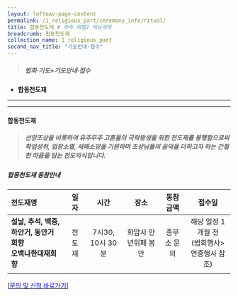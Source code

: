 ```yaml
---
layout: leftnav-page-content
permalink: /1_religious_part/ceremony_info/ritual/
title: 합동천도재 # 좌측 레벨2 메뉴제목
breadcrumb: 합동천도재
collection_name: 1_religious_part
second_nav_title: "기도안내·접수" 
---
```


> ##### **법회·기도>기도안내·접수**

* **합동천도재**
---
---

#### **합동천도재**

> <h5>선망조상을 비롯하여 유주무주 고혼들의 극락왕생을 위한 천도재를 봉행함으로써 학업성취, 업장소멸, 새해소망을 기원하며 조상님들의 음덕을 더하고자 하는 간절한 마음을 담는 천도의식입니다.</h5>

##### 합동천도재 동참안내

|천도재명|일자|시간|장소|동참금액|접수일|
|:-|:-:|:-:|:-:|:-:|:-:|
|**설날, 추석, 백중, 하안거, 동안거 회향<br>오백나한대재회향**|천도재|7시30, 10시 30분|화암사 만년위폐 봉안|종무소 문의 |해당 일정 1개월 전<br>(법회행사>연중행사 참조)|
|   |   |   |   |   |   |

[[<span style="color:blue">문의 및 신청 바로가기</span>] ](/1_0_templeNews/questions/)
